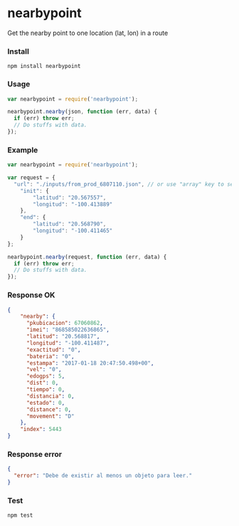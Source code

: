 # nearbypoint
Get the nearby point to one location (lat, lon) in a route

### Install
```
npm install nearbypoint
```
### Usage
```javascript
var nearbypoint = require('nearbypoint');

nearbypoint.nearby(json, function (err, data) {
  if (err) throw err;
  // Do stuffs with data.
});
```
### Example
```javascript
var nearbypoint = require('nearbypoint');

var request = {
  "url": "./inputs/from_prod_6807110.json", // or use "array" key to send an array inside json object instead
	"init": {
		"latitud": "20.567557",
		"longitud": "-100.413889"
	},
	"end": {
		"latitud": "20.568790",
		"longitud": "-100.411465"
	}
};

nearbypoint.nearby(request, function (err, data) {
  if (err) throw err;
  // Do stuffs with data.
});
```
### Response OK
```json
{
    "nearby": {
      "pkubicacion": 67060862,
      "imei": "868585022636865",
      "latitud": "20.568817",
      "longitud": "-100.411487",
      "exactitud": "0",
      "bateria": "0",
      "estampa": "2017-01-18 20:47:50.498+00",
      "vel": "0",
      "edogps": 5,
      "dist": 0,
      "tiempo": 0,
      "distancia": 0,
      "estado": 0,
      "distance": 0,
      "movement": "D"
    },
    "index": 5443
}
```
### Response error
```json
{
  "error": "Debe de existir al menos un objeto para leer."
}
```
### Test
```
npm test
```
